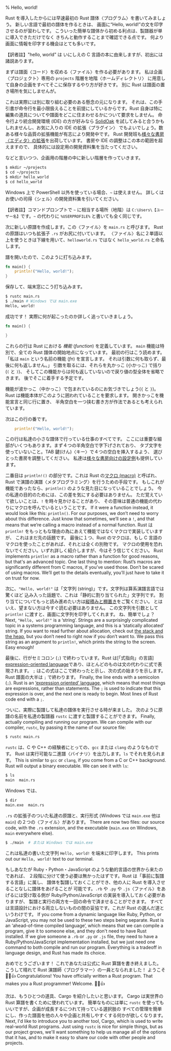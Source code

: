 % Hello, world!

Rust を導入したからには早速最初の Rust 譜体〈プログラム〉を書いてみましょう。
新しい言語で最初の譜体を作るときは、
画面に“Hello, world!”の文を印字させるのが習わしです。
こういった簡単な譜体から初める利点は、製譜器が単に導入できただけでなく
きちんと動作することまで確認できる点です。
何より画面に情報を印字する機会はとても多いです。

【訳者註】"hello, world" は いにしえの C 言語の本に由来しますが、初出には諸説あります。

まずは譜面〈コード〉を収める〈ファイル〉を作る必要があります。
私は企画〈プロジェクト〉専用の `projects` 階層を地階〈ホームディレクトリ〉
に用意して自身の企画をすべてそこに保存するやり方が好きです。
別に Rust は譜面の置き場所を気にしませんが。

これは実際には別に取り組む必要のある懸念の元になります。
それは、この手引書が命令行を最小限扱えることを前提にしているからです。Rust
自身は特に編集の道具についてや譜面をどこに住まわせるかについて要求をしません。
命令行より統合開発環境 (IDE) の方が好みなら [SolidOak][solidoak]
を試してみると合うかもしれませんし、お気に入りの IDE の拡張〈プラグイン〉
でもよいでしょう。数ある様々な品質の拡張機能が有志により開発中です。
Rust 開発班も[様々な書房〈エディタ〉の拡張][plugins]を出荷しています。
書房や IDE の調整はこの本の範囲を超えますので、
具体的には設定用の開発資料集を当たってください。

[solidoak]: https://github.com/oakes/SolidOak
[plugins]: https://github.com/rust-lang/rust/blob/master/src/etc/CONFIGS.md

などと言いつつ、企画用の階層の中に新しい階層を作っていきます。

```bash
$ mkdir ~/projects
$ cd ~/projects
$ mkdir hello_world
$ cd hello_world
```

Windows 上で PowerShell 以外を使っている場合、`~` は使えません。
詳しくはお使いの司得〈シェル〉の開発資料集を引いてください。

【訳者註】コマンドプロンプトで `~` に相当する場所（地階）は
`C:\Users\【ユーザー名】`です。`~` の代わりに `%USERPROFILE%`
と書いても全く同じです。

次に新しい原譜を作成します。この〈ファイル〉を `main.rs` と呼びます。
Rust の原譜はいつも拡張子 `.rs` がお尻に付いています。
〈ファイル〉名に２単語以上を使うときは下線を用いて、`helloworld.rs` ではなく
`hello_world.rs` と命名します。

譜を開いたので、このように打ち込みます。

```rust
fn main() {
    println!("Hello, world!");
}
```

保存して、端末窓にこう打ち込みます。

```bash
$ rustc main.rs
$ ./main # Windows では main.exe
Hello, world!
```

成功です！ 実際に何が起こったのか詳しく追っていきましょう。

```rust
fn main() {

}
```

これらの行は Rust における *機能* (*function*) を定義しています。
`main` 機能は特別で、全ての Rust 譜体の開始地点になっています。
最初の行はこう読めます。「私は `main` という名前の機能 (*fn*) を宣言します。
それは引数に何も取らず、最後に何も返しません。」
引数を取るには、それらを丸かっこ (小かっこ) で括り (`(` と `)`)、
そしてこの機能からは何も返していないので戻り値の型全体を省略できます。
後でそこに着手する予定です。

機能が波かっこ（中かっこ）で包まれているのにお気づきでしょう(`{` と `}`)。
Rust は機能本体がこのように囲われていることを要求します。
開きかっこを機能宣言と同じ行に置き、
半角空白を一つ挟む書き方が作法であるとも考えられています。

次はこの行の番です。

```rust
    println!("Hello, world!");
```

この行は私達の小さな譜体で行っている仕事のすべてです。
ここには重要な細部がいくつもあります。まず４つの半角空白で字下げされており、
タブ文字を使っていないこと。TAB 鍵(けん)〈キー〉で４つの空白を挿入するよう、
選びとった書房を調整してください。
私達は[様々な書房向けの設定例][configs]も提供しています。

[configs]: https://github.com/rust-lang/rust/tree/master/src/etc/CONFIGS.md

二番目は `println!()` の部分です。これは Rust の[マクロ (macro)][macro]
と呼ばれ、Rust で演譜の演譜〈メタプログラミング〉を行うための手段です。
もしこれが機能であったなら、`println()` のような見た目になっていることでしょう。
今の私達の目的のためには、この差を気にする必要はありません。
ただ覚えていて欲しいことは、`!` を時々見かけることがあり、
その意味は普通の機能の代わりにマクロを呼んでいるということです。
If it were a
function instead, it would look like this: `println()`. For our purposes, we
don’t need to worry about this difference. Just know that sometimes, we’ll see a
`!`, and that means that we’re calling a macro instead of a normal function.
Rust は `println!` をもっともな理由の為にあえて機能ではなくマクロで実装していますが、
これはまだ先の話題です。
最後に１つ、Rust のマクロは、もし C
言語のマクロを使ったことがあれば、それとは全くの別物です。
マクロの使用を恐れないでください。いずれ詳しく紹介しますが、今はそう信じてください。
Rust implements `println!` as a macro rather than a function for good reasons,
but that's an advanced topic. One last thing to mention: Rust’s macros are
significantly different from C macros, if you’ve used those. Don’t be scared of
using macros. We’ll get to the details eventually, you’ll just have to take it
on trust for now.

[macro]: macros.html

次に、`"Hello, world!"` は「文字列 (string)」です。文字列は算系演譜言語では驚くほど
込み入った話題で、これは「静的に割り当てられた」文字列です。
割り当てについてもっと読み進めたい方は[縦積みと棚置き][allocation]をご覧ください。
とはいえ、望まない方は今すぐ読む必要はありません。
この文字列を引数として `println!` に渡すと、画面に文字列を印字してくれます。
ね、簡単でしょ？
Next, `"Hello, world!"` is a ‘string’. Strings are a surprisingly complicated
topic in a systems programming language, and this is a ‘statically allocated’
string. If you want to read further about allocation, check out [the stack and
the heap][allocation], but you don’t need to right now if you don’t want to. We
pass this string as an argument to `println!`, which prints the string to the
screen. Easy enough!

[allocation]: the-stack-and-the-heap.html

最後に、行がセミコロン (`;`) で終わっています。Rust は[「式指向」の言語]
[expression-oriented language]であり、ほとんどのものは文の代わりに式で表現されます。
`;` はこの式はここで終わったと示し、次の式の始まりを示します。Rust 譜面の大半は `;` 
で終わります。
Finally, the line ends with a semicolon (`;`). Rust is an [‘expression oriented’
language][expression-oriented language], which means that most things are
expressions, rather than statements. The `;` is used to indicate that this
expression is over, and the next one is ready to begin. Most lines of Rust code
end with a `;`.

[expression-oriented language]: glossary.html#expression-oriented-language

ついに、実際に製譜して私達の譜体を実行させる時が来ました。
次のように原譜の名前を私達の製譜器 `rustc` に渡すと製譜することができます。
Finally, actually compiling and running our program. We can compile with our
compiler, `rustc`, by passing it the name of our source file:

```bash
$ rustc main.rs
```

`rustc` は、C や C++ の経験者にとっての、`gcc` または `clang` のようなものです。
Rust は実行可能な二進譜〈バイナリ〉を出力します。`ls` でそれを見られます。
This is similar to `gcc` or `clang`, if you come from a C or C++ background.
Rust will output a binary executable. We can see it with `ls`:

```bash
$ ls
main  main.rs
```

Windows では、

```bash
$ dir
main.exe  main.rs
```

`.rs` の拡張子のついた私達の原譜と、実行形式 (Windows では `main.exe`	 他は `main`)
の２つの〈ファイル〉があります。
There are now two files: our source code, with the `.rs` extension, and the
executable (`main.exe` on Windows, `main` everywhere else).

```bash
$ ./main  # または Windows では main.exe
```

これは私達の書いた文字列 `Hello, world!` を端末に印字します。
This prints out our `Hello, world!` text to our terminal.

もしあなたが Ruby・Python・JavaScript のような動的言語の世界から来たのであれば、
２段階に分けて使う必要は無かったはずです。Rust は「事前に製譜する言語」に属し、
譜体を製譜しておくことができ、他の人に Rust を導入させることなしに譜体をあげることが
可能です。`.rb` や `.py` や `.js`〈ファイル〉をあげるには受け取る側が
Ruby/Python/JavaScript の実装を導入しておく必要がありますが、
製譜と実行の両方を一回の命令で済ませることができます。
すべては言語設計における両立しないものの間の妥協です。これが Rust の選んだ道というわけです。
If you come from a dynamic language like Ruby, Python, or JavaScript, you may
not be used to these two steps being separate. Rust is an ‘ahead-of-time
compiled language’, which means that we can compile a program, give it to
someone else, and they don't need to have Rust installed. If we give someone a
`.rb` or `.py` or `.js` file, they need to have a Ruby/Python/JavaScript
implementation installed, but we just need one command to both compile and run
our program. Everything is a tradeoff in language design, and Rust has made its
choice.

おめでとうございます！ これであなたは公式に Rust 算譜を書き終えました。
こうして晴れて Rust 演譜師〈プログラマー〉の一員となられました！ ようこそ 🎊🎉👍
Congratulations! You have officially written a Rust program. That makes you a
Rust programmer! Welcome. 🎊🎉👍

次は、もうひとつの道具、Cargo を紹介したいと思います。
Cargo は実世界の Rust 算譜を書くために使われています。
簡単なものには単に `rustc` を使ってもいいですが、企画が成長するにつれて持っている選択肢の
すべての管理を簡単にし、作った譜面を他の人々や企画と共有しやすくする何かが欲しくなります。
Next, I'd like to introduce you to another tool, Cargo, which is used to write
real-world Rust programs. Just using `rustc` is nice for simple things, but as
our project grows, we'll want something to help us manage all of the options
that it has, and to make it easy to share our code with other people and
projects.
